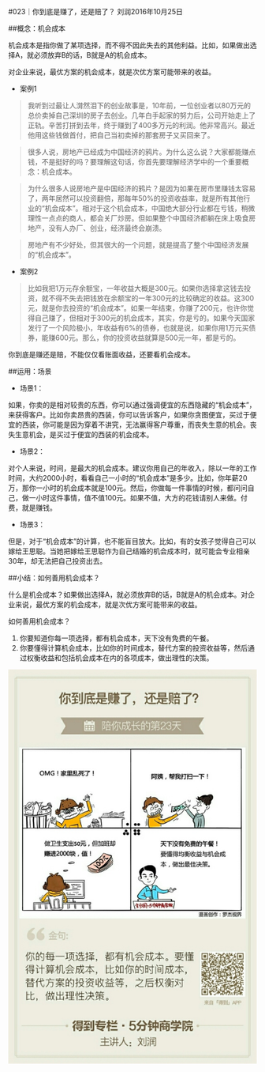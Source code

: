 #023｜你到底是赚了，还是赔了？
刘润2016年10月25日

##概念：机会成本

机会成本是指你做了某项选择，而不得不因此失去的其他利益。比如，如果做出选择A，就必须放弃B的话，B就是A的机会成本。

对企业来说，最优方案的机会成本，就是次优方案可能带来的收益。

- 案例1

>我听到过最让人潸然泪下的创业故事是，10年前，一位创业者以80万元的总价卖掉自己深圳的房子去创业。几年白手起家的努力后，公司开始走上了正轨。辛苦打拼到去年，终于赚到了400多万元的利润。他非常高兴。最近他用这些钱做首付，把自己当初卖掉的那套房子又买回来了。

>很多人说，房地产已经成为中国经济的鸦片。为什么这么说？大家都能赚点钱，不是挺好的吗？要理解这句话，你首先要理解经济学中的一个重要概念：机会成本。

>为什么很多人说房地产是中国经济的鸦片？是因为如果在房市里赚钱太容易了，两年居然可以投资翻倍，那每年50%的投资收益率，就是所有其他行业的“机会成本”。相对于这个机会成本，中国绝大部分行业都在亏钱，稍微理性一点点的商人，都会关厂炒房。但如果整个中国经济都躺在床上吸食房地产，没有人办厂、创业，经济最终会崩溃。

>房地产有不少好处，但其很大的一个问题，就是提高了整个中国经济发展的“机会成本”。

- 案例2

>比如我把1万元存余额宝，一年收益大概是300元。如果你选择拿这钱去投资，就不得不失去把钱放在余额宝的一年300元的比较确定的收益。这300元，就是你去投资的“机会成本”。如果一年结束，你赚了200元，也许你觉得自己赚了，但相对于300元的机会成本，其实，你是亏的。如果今天国家发行了一个风险极小，年收益有6%的债券，也就是说，如果你用1万元买债券，能赚600元。那么，你的投资收益就算是500元一年，都是亏的。

你到底是赚还是赔，不能仅仅看账面收益，还要看机会成本。

##运用：场景

- 场景1：

如果，你卖的是相对较贵的东西，你可以通过强调便宜的东西隐藏的“机会成本”，来获得客户。比如你卖昂贵的西装，你可以告诉客户，如果你贪图便宜，买过于便宜的西装，你可能是因为穿着不讲究，无法赢得客户尊重，而丧失生意的机会。丧失生意机会，是买过于便宜的西装的机会成本。

- 场景2：

对个人来说，时间，是最大的机会成本。建议你用自己的年收入，除以一年的工作时间，大约2000小时，看看自己一小时的“机会成本”是多少。比如，你年薪20万，那你一小时的机会成本就是100元。然后，你做每一件事情的时候，都问问自己，做一小时这件事情，值不值100元。如果不值，大方的花钱请别人来做。付费，就是赚钱。

- 场景3：

但是，对于“机会成本”的计算，也不能盲目放大。比如，有的女孩子觉得自己可以嫁给王思聪。当她把嫁给王思聪作为自己结婚的机会成本时，就可能会专业相亲30年，却无法把自己投资出去。

##小结：如何善用机会成本？

什么是机会成本？如果做出选择A，就必须放弃B的话，B就是A的机会成本。对企业来说，最优方案的机会成本，就是次优方案可能带来的收益。

如何善用机会成本？

1. 你要知道你每一项选择，都有机会成本，天下没有免费的午餐。
2. 你要懂得计算机会成本，比如你的时间成本，替代方案的投资收益等，然后通过权衡收益和包括机会成本在内的各项成本，做出理性的决策。

![](./_image/2017-08-04-11-13-18.jpg)
